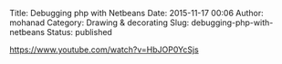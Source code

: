 Title: Debugging php with Netbeans
Date: 2015-11-17 00:06
Author: mohanad
Category: Drawing &amp; decorating
Slug: debugging-php-with-netbeans
Status: published

https://www.youtube.com/watch?v=HbJOP0YcSjs
